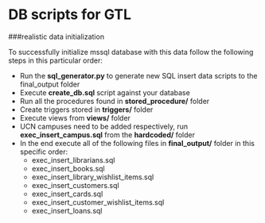 DB scripts for GTL
==
###realistic data initialization

To successfully initialize mssql database with this data follow the following steps in this particular order:

- Run the **sql_generator.py** to generate new SQL insert data scripts to the final_output folder
- Execute **create_db.sql** script against your database
- Run all the procedures found in **stored_procedure/** folder
- Create triggers stored in **triggers/** folder
- Execute views from **views/** folder
- UCN campuses need to be added respectively, run **exec_insert_campus.sql** from the **hardcoded/** folder
- In the end execute all of the following files in **final_output/** folder in this specific order:
    - exec_insert_librarians.sql
    - exec_insert_books.sql
    - exec_insert_library_wishlist_items.sql
    - exec_insert_customers.sql
    - exec_insert_cards.sql
    - exec_insert_customer_wishlist_items.sql
    - exec_insert_loans.sql
